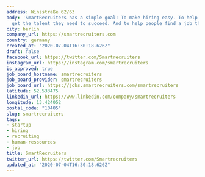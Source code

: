 ```yaml
---
address: Winsstraße 62/63
body: 'SmartRecruiters has a simple goal: To make hiring easy. To help businesses
  get the talent they need to succeed. And to help people find a job they love.'
city: berlin
company_url: https://smartrecruiters.com
country: germany
created_at: "2020-07-04T16:30:18.626Z"
draft: false
facebook_url: https://twitter.com/Smartrecruiters
instagram_url: https://instagram.com/smartrecruiters
is_approved: true
job_board_hostname: smartrecruiters
job_board_provider: smartrecruiters
job_board_url: https://jobs.smartrecruiters.com/smartrecruiters
latitude: 52.533475
linkedin_url: https://www.linkedin.com/company/smartrecruiters
longitude: 13.424052
postal_code: "10405"
slug: smartrecruiters
tags:
- startup
- hiring
- recruiting
- human-ressources
- job
title: SmartRecruiters
twitter_url: https://twitter.com/Smartrecruiters
updated_at: "2020-07-04T16:30:18.626Z"
---
```

